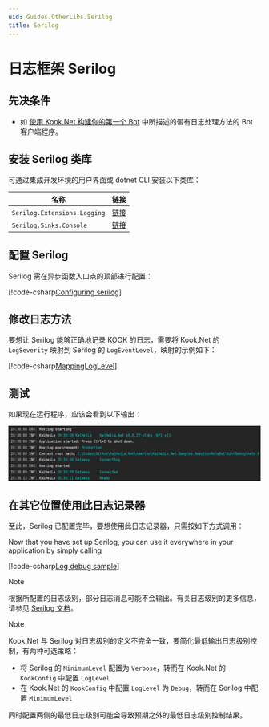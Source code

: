 ```yaml
---
uid: Guides.OtherLibs.Serilog
title: Serilog
---
```


# 日志框架 Serilog

## 先决条件

- 如 [使用 Kook.Net 构建你的第一个 Bot](xref:Guides.GettingStarted.FirstBot) 中所描述的带有日志处理方法的 Bot 客户端程序。

## 安装 Serilog 类库

可通过集成开发环境的用户界面或 dotnet CLI 安装以下类库：

|名称|链接|
|--|--|
|`Serilog.Extensions.Logging`| [链接](https://www.nuget.org/packages/Serilog.Extensions.Logging)|
|`Serilog.Sinks.Console`| [链接](https://www.nuget.org/packages/Serilog.Sinks.Console)|

## 配置 Serilog

Serilog 需在异步函数入口点的顶部进行配置：

[!code-csharp[Configuring serilog](samples/serilog/configuration.cs)]

## 修改日志方法

要想让 Serilog 能够正确地记录 KOOK 的日志，需要将 Kook.Net 的 `LogSeverity`
映射到 Serilog 的 `LogEventLevel`，映射的示例如下：

[!code-csharp[MappingLogLevel](samples/serilog/mapping.cs)]

## 测试

如果现在运行程序，应该会看到以下输出：

![Serilog output](images/serilog-output.png)

## 在其它位置使用此日志记录器

至此，Serilog 已配置完毕，要想使用此日志记录器，只需按如下方式调用：

Now that you have set up Serilog, you can use it everywhere in your application by simply calling

[!code-csharp[Log debug sample](samples/serilog/log-debug-sample.cs)]

> [!NOTE]
> 根据所配置的日志级别，部分日志消息可能不会输出。有关日志级别的更多信息，请参见
> [Serilog 文档](https://github.com/serilog/serilog/wiki/Configuration-Basics#minimum-level)。

> [!NOTE]
> Kook.Net 与 Serilog 对日志级别的定义不完全一致，要简化最低输出日志级别控制，有两种可选策略：
> 
> * 将 Serilog 的 `MinimumLevel` 配置为 `Verbose`，转而在 Kook.Net 的 `KookConfig` 中配置 `LogLevel`
> * 在 Kook.Net 的 `KookConfig` 中配置 `LogLevel` 为 `Debug`，转而在 Serilog 中配置 `MinimumLevel`
> 
> 同时配置两侧的最低日志级别可能会导致预期之外的最低日志级别控制结果。
